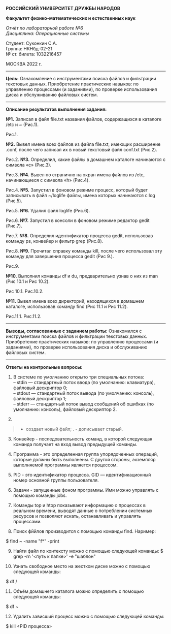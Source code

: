 **РОССИЙСКИЙ УНИВЕРСИТЕТ ДРУЖБЫ НАРОДОВ**

**Факультет физико-математических и естественных наук**

*Отчёт по лабораторной работе №6  
Дисциплина: Операционные системы*

Студент: Суконкин С.А.  
Группа: НКНбд-02-21  
№ ст. билета: 1032216457                                       

МОСКВА
2022 г.

---

**Цель:**
Ознакомление c инструментами поиска файлов и фильтрации текстовых данных. Приобретение практических навыков: по управлению процессами (и заданиями), по проверке использования диска и обслуживанию файловых систем.

---

**Описание результатов выполнения задания:**

**№1.**
Записал в файл file.txt названия файлов, содержащихся в каталоге /etc и ~ (Рис.1).



Рис.1. 

**№2.**
Вывел имена всех файлов из файла file.txt, имеющих расширение .conf, после  чего записал их в новый текстовый файл conf.txt (Рис.2).

Рис.2.
**№3.**
Определил, какие файлы в домашнем каталоге начинаются с символа «с» (Рис.3).

Рис.3.
**№4.**
Вывел по странично на экран имена файлов из /etc, начинающиеся с символа «h» (Рис.4).

Рис.4.
**№5.**
Запустил в фоновом режиме процесс, который будет записывать в файл ~/loglife файлы, имена которых начинаются с log (Рис.5).





Рис.5.
**№6.**
Удалил файл loglife (Рис.6).




Рис.6.
**№7.**
Запустил в консоли в фоновом режиме редактор gedit (Рис.7).





Рис.7.
**№8.**
Определил идентификатор процесса gedit, использовав команду ps, конвейер и фильтр grep (Рис.8).






Рис.8.
**№9.**
Прочитал справку команды kill, после чего использовал эту команду для завершения процесса gedit (Рис 9.).









Рис.9.












**№10.**
Выполнил команды df и du, предварительно узнав о них из man (Рис 10.1 и Рис 10.2).
































Рис 10.1.                                                                                                     Рис.10.2.


**№11.**
Вывел имена всех директорий, находящихся в домашнем каталоге, использовав команду find (Рис 11.1 и Рис 11.2).























Рис.11.1.                                                                            Рис.11.2.


---

**Выводы, согласованные с заданием работы:**
Ознакомился с инструментами поиска файлов и фильтрации текстовых данных. Приобретение практических навыков: по управлению процессами (и заданиями), по проверке использования диска и обслуживанию файловых систем.

---

**Ответы на контрольные вопросы:**
1. В системе по умолчанию открыто три специальных потока:    
 – stdin — стандартный поток ввода (по умолчанию: клавиатура), файловый дескриптор 0;  
 – stdout — стандартный поток вывода (по умолчанию: консоль), файловый
дескриптор 1;  
 – stderr — стандартный поток вывод сообщений об ошибках (по
умолчанию: консоль), файловый дескриптор 2.

2.   
> - создает новый файл; . - дописывает старый.

3. Конвейер - последовательность команд, в которой следующая команда получает на вход вывод предыдущей команды.

4. Программа - это определенная группа упорядоченных операций, которые должны быть выполнены. С другой стороны, экземпляр выполняемой программы является процессом.

5. PID - это идентификатор процесса. GID — идентификационный номер основной группы пользователя.

6. Задачи - запущенные фоном программы. Ими можно управлять с помощью
команды jobs.

7. Команды top и htop показывают информацию о процессах в реальном времени, выводят данные о потреблении системных ресурсов и позволяют искать, останавливать и управлять процессами.

8. Поиск фййлов производится с помощью команды find. Наример:

$ find ~ -name "f*" -print

9. Найти файл по контексту можно с помощью следующей команды:
$ grep -rn '<путь к папке>' -e "шаблон"

10. Узнать свободное место на жестком диске можно с помощью следующей
команды:

$ df /

11. Объём домашнего каталога можно определить с помощью следующей команды:

$ df ~

12. Удалить зависший процесс можно с помощью следующей команды:

$ kill <PID процесса>
